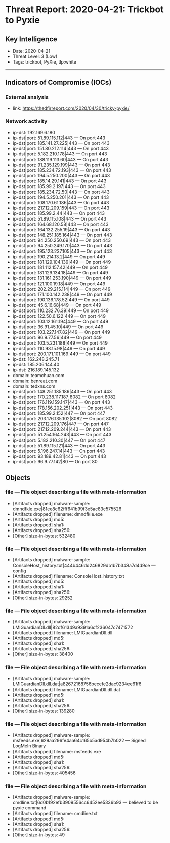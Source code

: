 # Threat Report: 2020-04-21: Trickbot to Pyxie


## Key Intelligence
* Date: 2020-04-21
* Threat Level: 3 (Low)
* Tags: trickbot, PyXie, tlp:white

---

## Indicators of Compromise (IOCs)
### External analysis
* link: https://thedfirreport.com/2020/04/30/tricky-pyxie/

### Network activity
* ip-dst: 192.169.6.180
* ip-dst|port: 51.89.115.112|443 — On port 443
* ip-dst|port: 185.141.27.225|443 — On port 443
* ip-dst|port: 151.80.212.114|443 — On port 443
* ip-dst|port: 5.182.210.178|443 — On port 443
* ip-dst|port: 188.119.113.60|443 — On port 443
* ip-dst|port: 91.235.129.199|443 — On port 443
* ip-dst|port: 185.234.72.193|443 — On port 443
* ip-dst|port: 194.5.250.200|443 — On port 443
* ip-dst|port: 185.14.29.141|443 — On port 443
* ip-dst|port: 185.99.2.197|443 — On port 443
* ip-dst|port: 185.234.72.50|443 — On port 443
* ip-dst|port: 194.5.250.201|443 — On port 443
* ip-dst|port: 108.170.61.186|443 — On port 443
* ip-dst|port: 217.12.209.159|443 — On port 443
* ip-dst|port: 185.99.2.44|443 — On port 443
* ip-dst|port: 51.89.115.108|443 — On port 443
* ip-dst|port: 164.68.120.58|443 — On port 443
* ip-dst|port: 164.132.255.19|443 — On port 443
* ip-dst|port: 148.251.185.164|443 — On port 443
* ip-dst|port: 94.250.250.69|443 — On port 443
* ip-dst|port: 94.250.249.170|443 — On port 443
* ip-dst|port: 195.123.237.105|443 — On port 443
* ip-dst|port: 190.214.13.2|449 — On port 449
* ip-dst|port: 181.129.104.139|449 — On port 449
* ip-dst|port: 181.112.157.42|449 — On port 449
* ip-dst|port: 181.129.134.18|449 — On port 449
* ip-dst|port: 131.161.253.190|449 — On port 449
* ip-dst|port: 121.100.19.18|449 — On port 449
* ip-dst|port: 202.29.215.114|449 — On port 449
* ip-dst|port: 171.100.142.238|449 — On port 449
* ip-dst|port: 190.136.178.52|449 — On port 449
* ip-dst|port: 45.6.16.68|449 — On port 449
* ip-dst|port: 110.232.76.39|449 — On port 449
* ip-dst|port: 122.50.6.122|449 — On port 449
* ip-dst|port: 103.12.161.194|449 — On port 449
* ip-dst|port: 36.91.45.10|449 — On port 449
* ip-dst|port: 103.227.147.82|449 — On port 449
* ip-dst|port: 96.9.77.56|449 — On port 449
* ip-dst|port: 103.5.231.188|449 — On port 449
* ip-dst|port: 110.93.15.98|449 — On port 449
* ip-dst|port: 200.171.101.169|449 — On port 449
* ip-dst: 162.248.245.71
* ip-dst: 185.206.144.40
* ip-dst: 216.189.145.132
* domain: teamchuan.com
* domain: benreat.com
* domain: tedxns.com
* ip-dst|port: 148.251.185.186|443 — On port 443
* ip-dst|port: 170.238.117.187|8082 — On port 8082
* ip-dst|port: 176.119.159.147|443 — On port 443
* ip-dst|port: 178.156.202.251|443 — On port 443
* ip-dst|port: 185.99.2.152|447 — On port 447
* ip-dst|port: 203.176.135.102|8082 — On port 8082
* ip-dst|port: 217.12.209.176|447 — On port 447
* ip-dst|port: 217.12.209.244|443 — On port 443
* ip-dst|port: 51.254.164.243|443 — On port 443
* ip-dst|port: 5.182.210.30|447 — On port 447
* ip-dst|port: 51.89.115.121|443 — On port 443
* ip-dst|port: 5.196.247.14|443 — On port 443
* ip-dst|port: 93.189.42.81|443 — On port 443
* ip-dst|port: 96.9.77.142|80 — On port 80

## Objects
### file — File object describing a file with meta-information
* [Artifacts dropped] malware-sample: dmndfkle.exe|81ee8c62fff641b99f3e5ac83c575526
* [Artifacts dropped] filename: dmndfkle.exe
* [Artifacts dropped] md5: <md5>
* [Artifacts dropped] sha1: <sha1>
* [Artifacts dropped] sha256: <sha256>
* [Other] size-in-bytes: 532480

### file — File object describing a file with meta-information
* [Artifacts dropped] malware-sample: ConsoleHost_history.txt|444b446dd246829db1b7b343a7d4d9ce — config
* [Artifacts dropped] filename: ConsoleHost_history.txt
* [Artifacts dropped] md5: <md5>
* [Artifacts dropped] sha1: <sha1>
* [Artifacts dropped] sha256: <sha256>
* [Other] size-in-bytes: 29252

### file — File object describing a file with meta-information
* [Artifacts dropped] malware-sample: LMIGuardianDll.dll|82df61349a9391a6cf236047c7471572
* [Artifacts dropped] filename: LMIGuardianDll.dll
* [Artifacts dropped] md5: <md5>
* [Artifacts dropped] sha1: <sha1>
* [Artifacts dropped] sha256: <sha256>
* [Other] size-in-bytes: 38400

### file — File object describing a file with meta-information
* [Artifacts dropped] malware-sample: LMIGuardianDll.dll.dat|a82672168756becefe2dac9234ee61f6
* [Artifacts dropped] filename: LMIGuardianDll.dll.dat
* [Artifacts dropped] md5: <md5>
* [Artifacts dropped] sha1: <sha1>
* [Artifacts dropped] sha256: <sha256>
* [Other] size-in-bytes: 139280

### file — File object describing a file with meta-information
* [Artifacts dropped] malware-sample: msfeeds.exe|629aa296fe4aa64c165b5ad954b7b022 — Signed LogMeIn Binary
* [Artifacts dropped] filename: msfeeds.exe
* [Artifacts dropped] md5: <md5>
* [Artifacts dropped] sha1: <sha1>
* [Artifacts dropped] sha256: <sha256>
* [Other] size-in-bytes: 405456

### file — File object describing a file with meta-information
* [Artifacts dropped] malware-sample: cmdline.txt|6d0b192efb3909556cc6452ee5336b93 — believed to be pyxie command
* [Artifacts dropped] filename: cmdline.txt
* [Artifacts dropped] md5: <md5>
* [Artifacts dropped] sha1: <sha1>
* [Artifacts dropped] sha256: <sha256>
* [Other] size-in-bytes: 49
